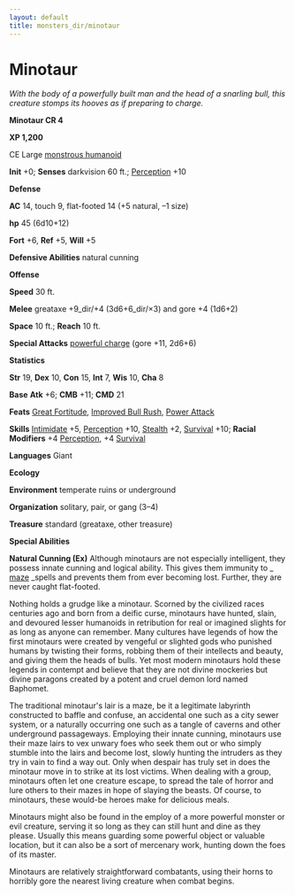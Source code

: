 ```yaml
---
layout: default
title: monsters_dir/minotaur
---
```

# Minotaur

_With the body of a powerfully built man and the head of a snarling bull, this creature stomps its hooves as if preparing to charge._

**Minotaur CR 4**

**XP 1,200**

CE Large [monstrous humanoid](creatureTypes#_monstrous-humanoid)

**Init** +0; **Senses** darkvision 60 ft.; [Perception](../skills_dir/perception#_perception) +10

**Defense**

**AC** 14, touch 9, flat-footed 14 (+5 natural, –1 size)

**hp** 45 (6d10+12)

**Fort** +6, **Ref** +5, **Will** +5

**Defensive Abilities** natural cunning

**Offense**

**Speed** 30 ft.

**Melee** greataxe +9_dir/+4 (3d6+6_dir/×3) and gore +4 (1d6+2)

**Space** 10 ft.; **Reach** 10 ft.

**Special Attacks** [powerful charge](universalMonsterRules#_powerful-charge) (gore +11, 2d6+6)

**Statistics**

**Str** 19, **Dex** 10, **Con** 15, **Int** 7, **Wis** 10, **Cha** 8

**Base**  **Atk** +6; **CMB** +11; **CMD** 21

**Feats** [Great Fortitude](../feats#_great-fortitude), [Improved Bull Rush](../feats#_improved-bull-rush), [Power Attack](../feats#_power-attack)

**Skills** [Intimidate](../skills_dir/intimidate#_intimidate) +5, [Perception](../skills_dir/perception#_perception) +10, [Stealth](../skills_dir/stealth#_stealth) +2, [Survival](../skills_dir/survival#_survival) +10; **Racial Modifiers** +4 [Perception](../skills_dir/perception#_perception), +4 [Survival](../skills_dir/survival#_survival)

**Languages** Giant

**Ecology**

**Environment** temperate ruins or underground

**Organization** solitary, pair, or gang (3–4)

**Treasure** standard (greataxe, other treasure)

**Special Abilities**

**Natural Cunning (Ex)** Although minotaurs are not especially intelligent, they possess innate cunning and logical ability. This gives them immunity to _ [maze](../spells_dir/maze#_maze) _spells and prevents them from ever becoming lost. Further, they are never caught flat-footed.

Nothing holds a grudge like a minotaur. Scorned by the civilized races centuries ago and born from a deific curse, minotaurs have hunted, slain, and devoured lesser humanoids in retribution for real or imagined slights for as long as anyone can remember. Many cultures have legends of how the first minotaurs were created by vengeful or slighted gods who punished humans by twisting their forms, robbing them of their intellects and beauty, and giving them the heads of bulls. Yet most modern minotaurs hold these legends in contempt and believe that they are not divine mockeries but divine paragons created by a potent and cruel demon lord named Baphomet.

The traditional minotaur's lair is a maze, be it a legitimate labyrinth constructed to baffle and confuse, an accidental one such as a city sewer system, or a naturally occurring one such as a tangle of caverns and other underground passageways. Employing their innate cunning, minotaurs use their maze lairs to vex unwary foes who seek them out or who simply stumble into the lairs and become lost, slowly hunting the intruders as they try in vain to find a way out. Only when despair has truly set in does the minotaur move in to strike at its lost victims. When dealing with a group, minotaurs often let one creature escape, to spread the tale of horror and lure others to their mazes in hope of slaying the beasts. Of course, to minotaurs, these would-be heroes make for delicious meals.

Minotaurs might also be found in the employ of a more powerful monster or evil creature, serving it so long as they can still hunt and dine as they please. Usually this means guarding some powerful object or valuable location, but it can also be a sort of mercenary work, hunting down the foes of its master.

Minotaurs are relatively straightforward combatants, using their horns to horribly gore the nearest living creature when combat begins.

